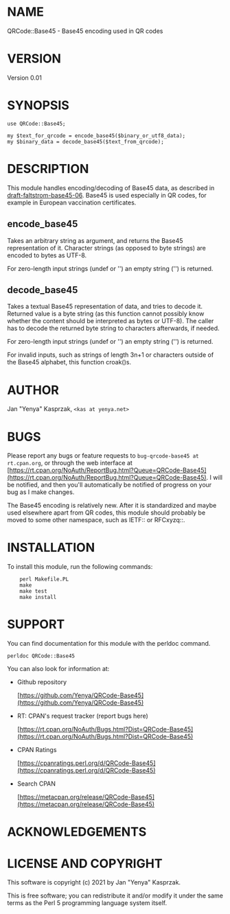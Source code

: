 # NAME

QRCode::Base45 - Base45 encoding used in QR codes

# VERSION

Version 0.01

# SYNOPSIS

    use QRCode::Base45;

    my $text_for_qrcode = encode_base45($binary_or_utf8_data);
    my $binary_data = decode_base45($text_from_qrcode);

# DESCRIPTION

This module handles encoding/decoding of Base45 data,
as described in
[draft-faltstrom-base45-06](http://www.watersprings.org/pub/id/draft-faltstrom-base45-06.html).
Base45 is used especially in QR codes, for example in European vaccination
certificates.

## encode\_base45

Takes an arbitrary string as argument, and returns the Base45 representation
of it. Character strings (as opposed to byte strings) are encoded to bytes
as UTF-8.

For zero-length input strings (undef or '') an empty string ('') is returned.

## decode\_base45

Takes a textual Base45 representation of data, and tries to decode it.
Returned value is a byte string (as this function cannot possibly know
whether the content should be interpreted as bytes or UTF-8).
The caller has to decode the returned byte string to characters afterwards,
if needed.

For zero-length input strings (undef or '') an empty string ('') is returned.

For invalid inputs, such as strings of length 3n+1 or characters
outside of the Base45 alphabet, this function croak()s.

# AUTHOR

Jan "Yenya" Kasprzak, `<kas at yenya.net>`

# BUGS

Please report any bugs or feature requests to `bug-qrcode-base45 at rt.cpan.org`, or through
the web interface at [https://rt.cpan.org/NoAuth/ReportBug.html?Queue=QRCode-Base45](https://rt.cpan.org/NoAuth/ReportBug.html?Queue=QRCode-Base45).  I will be notified, and then you'll
automatically be notified of progress on your bug as I make changes.

The Base45 encoding is relatively new. After it is standardized
and maybe used elsewhere apart from QR codes,
this module should probably be moved to some other namespace,
such as IETF:: or RFCxyzq::.

# INSTALLATION

To install this module, run the following commands:

        perl Makefile.PL
        make
        make test
        make install

# SUPPORT

You can find documentation for this module with the perldoc command.

    perldoc QRCode::Base45

You can also look for information at:

- Github repository

    [https://github.com/Yenya/QRCode-Base45](https://github.com/Yenya/QRCode-Base45)

- RT: CPAN's request tracker (report bugs here)

    [https://rt.cpan.org/NoAuth/Bugs.html?Dist=QRCode-Base45](https://rt.cpan.org/NoAuth/Bugs.html?Dist=QRCode-Base45)

- CPAN Ratings

    [https://cpanratings.perl.org/d/QRCode-Base45](https://cpanratings.perl.org/d/QRCode-Base45)

- Search CPAN

    [https://metacpan.org/release/QRCode-Base45](https://metacpan.org/release/QRCode-Base45)

# ACKNOWLEDGEMENTS

# LICENSE AND COPYRIGHT

This software is copyright (c) 2021 by Jan "Yenya" Kasprzak.

This is free software; you can redistribute it and/or modify it under
the same terms as the Perl 5 programming language system itself.
